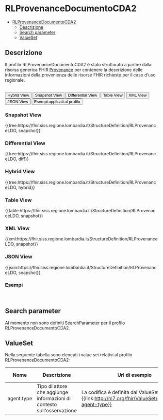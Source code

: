 # RLProvenanceDocumentoCDA2

- [RLProvenanceDocumentoCDA2](#RLProvenanceDocumentoCDA2)
  - [Descrizione](#descrizione)
  - [Search parameter](#search-parameter)
  - [ValueSet](#valueset)

## Descrizione

Il profilo RLProvenanceDocumentoCDA2 è stato strutturato a partire dalla risorsa generica FHIR [Provenance](http://hl7.org/fhir/R4/provenance.html) per contenere la descrizione delle informazioni della provenienza delle risorse FHIR richieste per il caso d'uso regionale.

<br>
<div class="tab">
  <button class="tablinks active" onclick="openTab(event, 'Hybrid View')">Hybrid View</button>
  <button class="tablinks" onclick="openTab(event, 'Snapshot View')">Snapshot View</button>
  <button class="tablinks" onclick="openTab(event, 'Differential View')">Differential View</button>
  <button class="tablinks" onclick="openTab(event, 'Table View')">Table View</button>
  <button class="tablinks" onclick="openTab(event, 'XML View')">XML View</button>
  <button class="tablinks" onclick="openTab(event, 'JSON View')">JSON View</button>
  <button class="tablinks" onclick="openTab(event, 'Esempi')">Esempi applicati al profilo</button>
</div>

<div id="Snapshot View" class="tabcontent">
  <h3>Snapshot View</h3>
{{tree:https://fhir.siss.regione.lombardia.it/StructureDefinition/RLProvenanceLDO, snapshot}}
</div>

<div id="Differential View" class="tabcontent">
  <h3>Differential View</h3>
{{tree:https://fhir.siss.regione.lombardia.it/StructureDefinition/RLProvenanceLDO, diff}}
</div>

<div id="Hybrid View" class="tabcontent"  style="display:block">
  <h3>Hybrid View</h3>
{{tree:https://fhir.siss.regione.lombardia.it/StructureDefinition/RLProvenanceLDO, hybrid}}
</div>

<div id="Table View" class="tabcontent">
  <h3>Table View</h3>
{{table:https://fhir.siss.regione.lombardia.it/StructureDefinition/RLProvenanceLDO, snapshot}}
</div>

<div id="XML View" class="tabcontent">
  <h3>XML View</h3>
{{xml:https://fhir.siss.regione.lombardia.it/StructureDefinition/RLProvenanceLDO, snapshot}}
</div>

<div id="JSON View" class="tabcontent">
  <h3>JSON View</h3>
{{json:https://fhir.siss.regione.lombardia.it/StructureDefinition/RLProvenanceLDO, snapshot}}
</div>

<div id="Esempi" class="tabcontent">
  <h3>Esempi</h3>

<br>
</div>


## Search parameter

Al momento non sono definiti SearchParameter per il profilo RLProvenanceDocumentoCDA2.

<!-- ===================================================FINE SEZIONE=================================================== -->

## ValueSet

Nella seguente tabella sono elencati i value set relativi al profilo RLProvenanceDocumentoCDA2:

| Nome | Descrizione | Url di esempio | Link Simplifier |
|---|---|---|---|
| agent.type | Tipo di attore che aggiunge informazioni di contesto sull'osservazione | La codifica è definita dal ValueSet {{link:http://hl7.org/fhir/ValueSet/provenance-agent-type}} |
